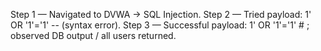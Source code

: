 Step 1 — Navigated to DVWA → SQL Injection.
Step 2 — Tried payload: 1' OR '1'='1' -- (syntax error).
Step 3 — Successful payload: 1' OR '1'='1' # ; observed DB output / all users returned.
